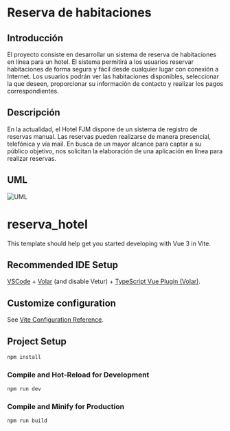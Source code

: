 # Reserva de habitaciones

## Introducción

El proyecto consiste en desarrollar un sistema de reserva de habitaciones en línea para un hotel. El sistema permitirá a los usuarios reservar habitaciones de forma segura y fácil desde cualquier lugar con conexión a Internet. Los usuarios podrán ver las habitaciones disponibles, seleccionar la que deseen, proporcionar su información de contacto y realizar los pagos correspondientes. 

## Descripción

En la actualidad, el Hotel FJM dispone de un sistema de registro de reservas manual. Las reservas pueden realizarse de manera presencial, telefónica y vía mail.
En busca de un mayor alcance para captar a su público objetivo, nos solicitan la elaboración de una aplicación en línea  para realizar reservas.


## UML

![UML](https://github.com/Pehuenia/TP2-PROYECTO-INTEGRADOR/assets/69096087/890ed958-39b1-48e4-b33e-828528c3f8b8)

# reserva_hotel

This template should help get you started developing with Vue 3 in Vite.

## Recommended IDE Setup

[VSCode](https://code.visualstudio.com/) + [Volar](https://marketplace.visualstudio.com/items?itemName=Vue.volar) (and disable Vetur) + [TypeScript Vue Plugin (Volar)](https://marketplace.visualstudio.com/items?itemName=Vue.vscode-typescript-vue-plugin).

## Customize configuration

See [Vite Configuration Reference](https://vitejs.dev/config/).

## Project Setup

```sh
npm install
```

### Compile and Hot-Reload for Development

```sh
npm run dev
```

### Compile and Minify for Production

```sh
npm run build
```
